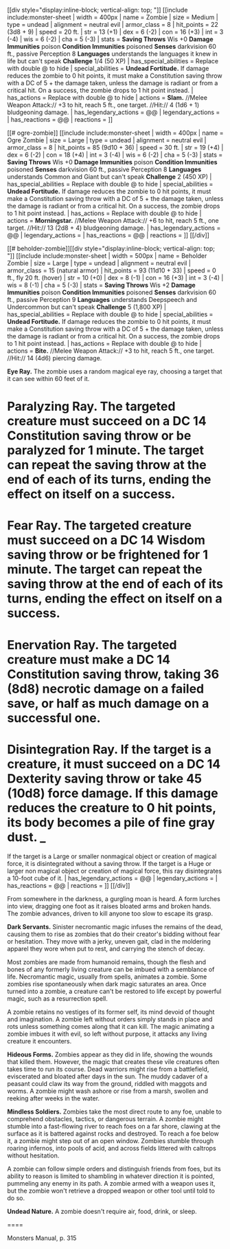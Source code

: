 [[div style="display:inline-block; vertical-align: top; "]]
[[include include:monster-sheet
| width = 400px
| name = Zombie
| size = Medium
| type = undead
| alignment = neutral evil
| armor_class = 8
| hit_points = 22 (3d8 + 9)
| speed = 20 ft.
| str = 13 (+1)
| dex = 6 (-2)
| con = 16 (+3)
| int = 3 (-4)
| wis = 6 (-2)
| cha = 5 (-3)
| stats = **Saving Throws** Wis +0
**Damage Immunities** poison
**Condition Immunities** poisoned
**Senses** darkvision 60 ft., passive Perception 8
**Languages** understands the languages it knew in life but can't speak
**Challenge** 1/4 (50 XP)
| has_special_abilities = Replace with double @ to hide
| special_abilities = **Undead Fortitude.** If damage reduces the zombie to 0 hit points, it must make a Constitution saving throw with a DC of 5 + the damage taken, unless the damage is radiant or from a critical hit. On a success, the zombie drops to 1 hit point instead.
| has_actions = Replace with double @ to hide
| actions = **Slam.** //Melee Weapon Attack:// +3 to hit, reach 5 ft., one target. //Hit:// 4 (1d6 + 1) bludgeoning damage.
| has_legendary_actions = @@
| legendary_actions = 
| has_reactions = @@
| reactions = 
]]

[[# ogre-zombie]]
[[include include:monster-sheet
| width = 400px
| name = Ogre Zombie
| size = Large
| type = undead
| alignment = neutral evil
| armor_class = 8
| hit_points = 85 (9d10 + 36)
| speed = 30 ft.
| str = 19 (+4)
| dex = 6 (-2)
| con = 18 (+4)
| int = 3 (-4)
| wis = 6 (-2)
| cha = 5 (-3)
| stats = **Saving Throws** Wis +0
**Damage Immunities** poison
**Condition Immunities** poisoned
**Senses** darkvision 60 ft., passive Perception 8
**Languages** understands Common and Giant but can't speak
**Challenge** 2 (450 XP)
| has_special_abilities = Replace with double @ to hide
| special_abilities = **Undead Fortitude.** If damage reduces the zombie to 0 hit points, it must make a Constitution saving throw with a DC of 5 + the damage taken, unless the damage is radiant or from a critical hit. On a success, the zombie drops to 1 hit point instead.
| has_actions = Replace with double @ to hide
| actions = **Morningstar.** //Melee Weapon Attack:// +6 to hit, reach 5 ft., one target. //Hit:// 13 (2d8 + 4) bludgeoning damage.
| has_legendary_actions = @@
| legendary_actions = 
| has_reactions = @@
| reactions = 
]]
[[/div]]

[[# beholder-zombie]][[div style="display:inline-block; vertical-align: top; "]]
[[include include:monster-sheet
| width = 500px
| name = Beholder Zombie
| size = Large
| type = undead
| alignment = neutral evil
| armor_class = 15 (natural armor)
| hit_points = 93 (11d10 + 33)
| speed = 0 ft., fly 20 ft. (hover)
| str = 10 (+0)
| dex = 8 (-1)
| con = 16 (+3)
| int = 3 (-4)
| wis = 8 (-1)
| cha = 5 (-3)
| stats = **Saving Throws** Wis +2
**Damage Immunities** poison
**Condition Immunities** poisoned
**Senses** darkvision 60 ft., passive Perception 9
**Languages** understands Deepspeech and Undercommon but can't speak
**Challenge** 5 (1,800 XP)
| has_special_abilities = Replace with double @ to hide
| special_abilities = **Undead Fortitude.** If damage reduces the zombie to 0 hit points, it must make a Constitution saving throw with a DC of 5 + the damage taken, unless the damage is radiant or from a critical hit. On a success, the zombie drops to 1 hit point instead.
| has_actions = Replace with double @ to hide
| actions = **Bite.** //Melee Weapon Attack:// +3 to hit, reach 5 ft., one target. //Hit:// 14 (4d6) piercing damage.

**Eye Ray.** The zombie uses a random magical eye ray, choosing a target that it can see within 60 feet of it.

# Paralyzing Ray. The targeted creature must succeed on a DC 14 Constitution saving throw or be paralyzed for 1 minute. The target can repeat the saving throw at the end of each of its turns, ending the effect on itself on a success.
# Fear Ray. The targeted creature must succeed on a DC 14 Wisdom saving throw or be frightened for 1 minute. The target can repeat the saving throw at the end of each of its turns, ending the effect on itself on a success.
# Enervation Ray. The targeted creature must make a DC 14 Constitution saving throw, taking 36 (8d8) necrotic damage on a failed save, or half as much damage on a successful one.
# Disintegration Ray. If the target is a creature, it must succeed on a DC 14 Dexterity saving throw or take 45 (10d8) force damage. If this damage reduces the creature to 0 hit points, its body becomes a pile of fine gray dust. _
If the target is a Large or smaller nonmagical object or creation of magical force, it is disintegrated without a saving throw. If the target is a Huge or larger non magical object or creation of magical force, this ray disintegrates a 10-foot cube of it.
| has_legendary_actions = @@
| legendary_actions = 
| has_reactions = @@
| reactions = 
]]
[[/div]]

From somewhere in the darkness, a gurgling moan is heard. A form lurches into view, dragging one foot as it raises bloated arms and broken hands. The zombie advances, driven to kill anyone too slow to escape its grasp.

**Dark Servants.** Sinister necromantic magic infuses the remains of the dead, causing them to rise as zombies that do their creator's bidding without fear or hesitation. They move with a jerky, uneven gait, clad in the moldering apparel they wore when put to rest, and carrying the stench of decay.

Most zombies are made from humanoid remains, though the flesh and bones of any formerly living creature can be imbued with a semblance of life. Necromantic magic, usually from spells, animates a zombie. Some zombies rise spontaneously when dark magic saturates an area. Once turned into a zombie, a creature can't be restored to life except by powerful magic, such as a resurrection spell.

A zombie retains no vestiges of its former self, its mind devoid of thought and imagination. A zombie left without orders simply stands in place and rots unless something comes along that it can kill. The magic animating a zombie imbues it with evil, so left without purpose, it attacks any living creature it encounters.

**Hideous Forms.** Zombies appear as they did in life, showing the wounds that killed them. However, the magic that creates these vile creatures often takes time to run its course. Dead warriors might rise from a battlefield, eviscerated and bloated after days in the sun. The muddy cadaver of a peasant could claw its way from the ground, riddled with maggots and worms. A zombie might wash ashore or rise from a marsh, swollen and reeking after weeks in the water.

**Mindless Soldiers.** Zombies take the most direct route to any foe, unable to comprehend obstacles, tactics, or dangerous terrain. A zombie might stumble into a fast-flowing river to reach foes on a far shore, clawing at the surface as it is battered against rocks and destroyed. To reach a foe below it, a zombie might step out of an open window. Zombies stumble through roaring infernos, into pools of acid, and across fields littered with caltrops without hesitation.

A zombie can follow simple orders and distinguish friends from foes, but its ability to reason is limited to shambling in whatever direction it is pointed, pummeling any enemy in its path. A zombie armed with a weapon uses it, but the zombie won't retrieve a dropped weapon or other tool until told to do so.

**Undead Nature.** A zombie doesn't require air, food, drink, or sleep.

====

Monsters Manual, p. 315